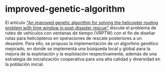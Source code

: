 # improved-genetic-algorithm

El artículo ["An improved genetic algorithm for solving the helicopter routing problem with time window in post-disaster rescue"](https://www.aimspress.com/article/doi/10.3934/mbe.2023699) discute el problema de ruteo de vehículos con ventanas de tiempo (VRPTW) con el fin de diseñar rutas para helicópteros en operaciones de rescate posteriores a un desastre. Para ello, se propuso la implementación de un algoritmo genético mejorado, en donde se implementa una búsqueda local y global para la mejora de la explotación y la explotación respectivamente, además de una estrategia de inicialización cooperativa para una alta calidad y diversidad en la población inicial.
